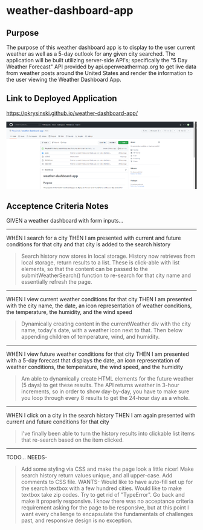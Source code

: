 # weather-dashboard-app

## Purpose

The purpose of this weather dashboard app is to display to the user current weather as well as a 5-day outlook for any given city searched.  The application will be built utilizing server-side API's; specifically the "5 Day Weather Forecast" API provided by api.openweathermap.org to get live data from weather posts around the United States and render the information to the user viewing the Weather Dashboard App.

## Link to Deployed Application

https://pkrysinski.github.io/weather-dashboard-app/

![Alt text](https://github.com/Pkrysinski/weather-dashboard-app/blob/main/assets/images/github-screenshot.PNG)

## Acceptence Criteria Notes

GIVEN a weather dashboard with form inputs...

- - - - -
WHEN I search for a city
THEN I am presented with current and future conditions for that city and that city is added to the search history
>Search history now stores in local storage.
>History now retrieves from local storage, return results to a list.  These is click-able with list elements, so that the content can be passed to the submitWeatherSearch() function to re-search for that city name and essentially refresh the page.

- - - - -
WHEN I view current weather conditions for that city
THEN I am presented with the city name, the date, an icon representation of weather conditions, the temperature, the humidity, and the wind speed
>Dynamically creating content in the currentWeather div with the city name, today's date, with a weather icon next to that.  Then below appending children of temperature, wind, and humidity.

- - - - -
WHEN I view future weather conditions for that city
THEN I am presented with a 5-day forecast that displays the date, an icon representation of weather conditions, the temperature, the wind speed, and the humidity
>Am able to dynamically create HTML elements for the future weather (5 days) to get these results.  The API returns weather in 3-hour increments, so in order to show day-by-day, you have to make sure you loop through every 8 results to get the 24-hour day as a whole.

- - - - -
WHEN I click on a city in the search history
THEN I am again presented with current and future conditions for that city
>I've finally been able to turn the history results into clickable list items that re-search based on the item clicked.

- - - - -
TODO...
NEEDS-
>Add some styling via CSS and make the page look a little nicer!
>Make search history return values unique, and all upper-case.
>Add comments to CSS file.
WANTS-
>Would like to have auto-fill set up for the search textbox with a few hundred cities.
>Would like to make textbox take zip codes.
>Try to get rid of "TypeError".
>Go back and make it properly responsive.  I know there was no acceptance criteria requirement asking for the page to be responsive, but at this point I want every challenge to encapsulate the fundamentals of challenges past, and responsive design is no exception.
